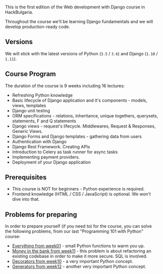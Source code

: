 This is the first edition of the Web development with Django course in HackBulgaria.

Throughout the course we'll be learning Django fundamentals and we will develop production-ready code.

## Versions

We will stick with the latest versions of Python (`3.5` / `3.6`) and Django (`1.10` / `1.11`).

## Course Program

The duration of the course is 9 weeks including 16 lectures:

* Refreshing Python knowledge
* Basic lifecycle of Django application and it's components - models, views, templates
* Django unit testing
* ORM specifications - relations, inheritance, unique togethers, querysets, statements, F and Q statements
* Django views - request's lifecycle. Middlewares, Request & Responses, Generic Views.
* Django Forms and Django templates - gathering data from users 
* Authentication with Django
* Django Rest Framework. Creating APIs
* Introduction to Celery as task runner for async tasks
* Implementing payment providers.
* Deployment of your Django application


## Prerequisites

* This course is NOT for beginners - Python experience is required.
* Frontend knowledge (HTML / CSS / JavaScript) is optional. We won't dive into that.

## Problems for preparing

In order to prepare yourself (if you need to) for the course, you can solve the following problems, from our last "Programming 101 with Python" course:

* [Everything from week01](https://github.com/HackBulgaria/Programming101-Python-2016/tree/master/week01) - small Python functions to warm you up.
* [Money in the bank from week11](https://github.com/HackBulgaria/Programming101-Python-2016/tree/master/week11/01-Money-In-The-Bank) - this problem is about refactoring an existing codebase in order to make it more secure. SQL is involved.
* [Decorators from week10](https://github.com/HackBulgaria/Programming101-Python-2016/tree/master/week10/Decorators) - a very important Python concept.
* [Generators from week12](https://github.com/HackBulgaria/Programming101-Python-2016/tree/master/week12/01-Generators) - another very important Python concept.
